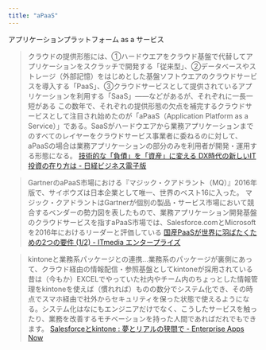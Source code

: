 ```yaml
---
title: "aPaaS"
---
```


アプリケーションプラットフォーム as a サービス

> クラウドの提供形態には、①ハードウエアをクラウド基盤で代替してアプリケーションをスクラッチで開発する「従来型」、②データベースやストレージ（外部記憶）をはじめとした基盤ソフトウエアのクラウドサービスを導入する「PaaS」、③クラウドサービスとして提供されているアプリケーションを利用する「SaaS」――などがあるが、それぞれに一長一短がある
> この数年で、それぞれの提供形態の欠点を補完するクラウドサービスとして注目され始めたのが「aPaaS（Application Platform as a Service）」である。SaaSがハードウエアから業務アプリケーションまでのすべてのレイヤーをクラウドサービス事業者に委ねるのに対して、aPaaSの場合は業務アプリケーションの部分のみを利用者が開発・運用する形態になる。
[技術的な「負債」を「資産」に変える DX時代の新しいIT投資の在り方は - 日経ビジネス電子版](https://special.nikkeibp.co.jp/atclh/ONB/20/lakeel0117/)

> GartnerのaPaaS市場における『マジック・クアドラント（MQ）』2016年版で、サイボウズは日本企業として唯一、世界のベスト16に入った。
> マジック・クアドラントはGartnerが個別の製品・サービス市場において競合するベンダーの勢力図を表したもので、業務アプリケーション開発基盤のクラウドサービスを指すaPaaS市場では、Salesforce.comとMicrosoftを2016年におけるリーダーと評価している
[国産PaaSが世界に羽ばたくための2つの要件 (1/2) - ITmedia エンタープライズ](https://www.itmedia.co.jp/enterprise/articles/1703/06/news059.html)

> kintoneと業務系パッケージとの連携...業務系のパッケージが裏側にあって、クラウド経由の情報配信・参照基盤としてkintoneが採用されている
>  昔は（今もか）EXCELでやっていた社内やチーム内のちょっとした情報管理をkintoneを使えば（慣れれば）ものの数分でシステム化でき、その時点でスマホ経由で社外からセキュリティを保った状態で使えるようになる。システム化はなにもエンジニアだけでなく、こうしたサービスを触ったり、業務を改善するモチベーションを持った人間であればだれでもできます。
[Salesforceとkintone : 夢とリアルの狭間で - Enterprise Apps Now](https://www.enterpriseappsnow.com/entry/dream-and-reality)
